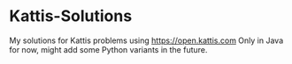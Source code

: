 # Kattis-Solutions
My solutions for Kattis problems using https://open.kattis.com
Only in Java for now, might add some Python variants in the future. 
